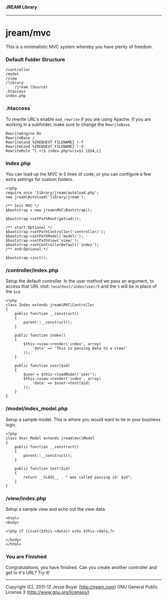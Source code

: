 #### JREAM Library
* * *

# jream/mvc
This is a minimalistic MVC system whereby you have plenty of freedom.


### Default Folder Structure

    /controller
    /model
    /view
	/library
		/jream (Source)
    .htaccess
    index.php
    
    

###  .htaccess

To rewrite URL's enable `mod_rewrite` if you are using Apache. If you are working in a subfolder, make sure to change the `RewriteBase`.

    RewriteEngine On
	RewriteBase /
	RewriteCond %{REQUEST_FILENAME} !-f
    RewriteCond %{REQUEST_FILENAME} !-d
    RewriteRule ^(.+)$ index.php?uri=$1 [QSA,L]



### Index.php

You can load up the MVC in 5 lines of code, or you can configure a few extra settings for custom folders.

	<?php
	require_once 'library/jream/autoload.php';
	new jream\Autoload('library/jream');
		
	/** Init MVC */
	$bootstrap = new jream\MVC\Bootstrap();
	
	$bootstrap->setPathRoot(getcwd());
	
	/** start:Optional */
	$bootstrap->setPathController('controller/');
	$bootstrap->setPathModel('model/');
	$bootstrap->setPathView('view/');
	$bootstrap->setControllerDefault('index');
	/** end:Optional */

	$bootstrap->init();
	
### /controller/index.php

Setup the default controller. In the user method we pass an argument, to access that URL visit: `localhost/index/user/5` and the `5` will be in place of the `$id`.

	<?php
	class Index extends jream\MVC\Controller
	{
		public function __construct()
		{
			parent::__construct();
		}

		public function index()
		{
			$this->view->render('index', array(
				'data' => 'This is passing data to a view!'
			));
		}

		public function user($id)
		{
			$user = $this->loadModel('user');
			$this->view->render('index', array(
				'data' => $user->test($id)
			));
		}
	}
	
### /model/index_model.php

Setup a sample model. This is where you would want to tie in your business logic.

	<?php
	class User_Model extends jream\mvc\Model
	{
		public function __construct()
		{
			parent::__construct();
		}

		public function test($id)
		{
			return __CLASS__ . " was called passing id: $id";
		}
	}

### /view/index.php

Setup  a sample view and echo out the view data.

	<html>
	<body>

	<?php if (isset($this->data)) echo $this->data;?>

	</body>
	</html>

### You are Finished
Congratulations, you have finished. Can you create another controller and get to it's URL? Try it!

* * *
Copyright (C), 2011-12 Jesse Boyer (http://jream.com) GNU General Public License 3 (http://www.gnu.org/licenses/)